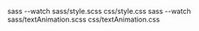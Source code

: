 sass --watch sass/style.scss css/style.css
sass --watch sass/textAnimation.scss css/textAnimation.css